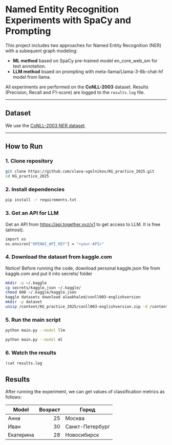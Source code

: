 # Named Entity Recognition Experiments with SpaCy and Prompting

This project includes two approaches for Named Entity Recognition (NER) with a subequent graph modeling:

* **ML method** based on SpaCy pre-trained model en_core_web_sm for text annotation.
* **LLM method** bsaed on prompting with meta-llama/Llama-3-8b-chat-hf model from llama.

All experiments are performed on the **CoNLL-2003** dataset. Results (Precision, Recall and F1-score) are logged to the `results.log` file.

---

## Dataset

We use the [CoNLL-2003 NER dataset](https://www.kaggle.com/datasets/alaakhaled/conll003-englishversion/data).

---

## How to Run

### 1. Clone repository

```bash
git clone https://github.com/slava-ugolnikov/KG_practice_2025.git
cd KG_practice_2025
```

### 2. Install dependencies

```bash
pip install -r requirements.txt
```

### 3. Get an API for LLM

Get an API from https://api.together.xyz/v1 to get access to LLM. It is free (almost).

```bash
import os
os.environ["OPENAI_API_KEY"] = "<your-API>"
```

### 4. Download the dataset from kaggle.com
Notice! Before running the code, download personal kaggle.json file from kaggle.com and put it into secrets/ folder

```bash
mkdir -p ~/.kaggle
cp secrets/kaggle.json ~/.kaggle/
chmod 600 ~/.kaggle/kaggle.json
kaggle datasets download alaakhaled/conll003-englishversion
mkdir -p dataset
unzip /content/KG_practice_2025/conll003-englishversion.zip -d /content/KG_practice_2025/dataset
```

### 5. Run the main script

```bash
python main.py --model llm
```
```bash
python main.py --model ml
```

### 6. Watch the results

```bash
!cat results.log
```

## Results

After running the experiment, we can get values of classification metrics as follows:

| Model     | Возраст | Город        |
|-----------|--------:|--------------|
| Анна      |      25 | Москва       |
| Иван      |      30 | Санкт-Петербург |
| Екатерина |      28 | Новосибирск  |


